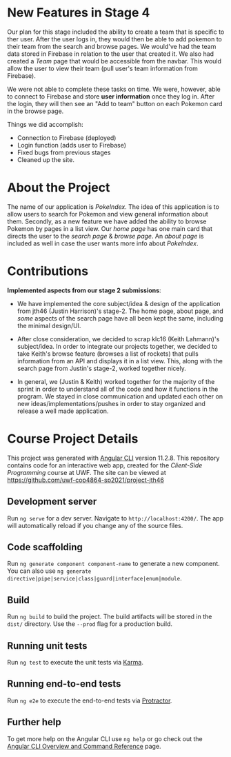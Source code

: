 # New Features in Stage 4
Our plan for this stage included the ability to create a team that is specific to ther user. After the user logs in, they would then be able to add pokemon to their team from the search and browse pages. We would've had the team data stored in Firebase in relation to the user that created it. We also had created a *Team* page that would be accessible from the navbar. This would allow the user to view their team (pull user's team information from Firebase).

We were not able to complete these tasks on time. We were, however, able to connect to Firebase and store **user information** once they log in. After the login, they will then see an "Add to team" button on each Pokemon card in the browse page. 

Things we did accomplish:
- Connection to Firebase (deployed)
- Login function (adds user to Firebase)
- Fixed bugs from previous stages
- Cleaned up the site.

# About the Project
The name of our application is *PokeIndex*. The idea of this application is to allow users to search for Pokemon and view general information about them. Secondly, as a new feature we have added the ability to browse Pokemon by pages in a list view. Our *home page* has one main card that directs the user to the *search page* & *browse page*. An *about page* is included as well in case the user wants more info about *PokeIndex*.

# Contributions
**Implemented aspects from our stage 2 submissions**:
* We have implemented the core subject/idea & design of the application from jth46 (Justin Harrison)'s stage-2. The home page, about page, and *some* aspects of the search page have all been kept the same, including the minimal design/UI. 

* After close consideration, we decided to scrap klc16 (Keith Lahmann)'s subject/idea. In order to integrate our projects together, we decided to take Keith's browse feature (browses a list of rockets) that pulls information from an API and displays it in a list view. This, along with the search page from Justin's stage-2, worked together nicely.

* In general, we (Justin & Keith) worked together for the majority of the sprint in order to understand all of the code and how it functions in the program. We stayed in close communication and updated each other on new ideas/implementations/pushes in order to stay organized and release a well made application.

# Course Project Details
This project was generated with [Angular CLI](https://github.com/angular/angular-cli) version 11.2.8.
This repository contains code for an interactive web app, created for the _Client-Side Programming_ course at UWF.
The site can be viewed at <https://github.com/uwf-cop4864-sp2021/project-jth46>

## Development server
Run `ng serve` for a dev server. Navigate to `http://localhost:4200/`. The app will automatically reload if you change any of the source files.

## Code scaffolding
Run `ng generate component component-name` to generate a new component. You can also use `ng generate directive|pipe|service|class|guard|interface|enum|module`.

## Build
Run `ng build` to build the project. The build artifacts will be stored in the `dist/` directory. Use the `--prod` flag for a production build.

## Running unit tests
Run `ng test` to execute the unit tests via [Karma](https://karma-runner.github.io).

## Running end-to-end tests
Run `ng e2e` to execute the end-to-end tests via [Protractor](http://www.protractortest.org/).

## Further help
To get more help on the Angular CLI use `ng help` or go check out the [Angular CLI Overview and Command Reference](https://angular.io/cli) page.